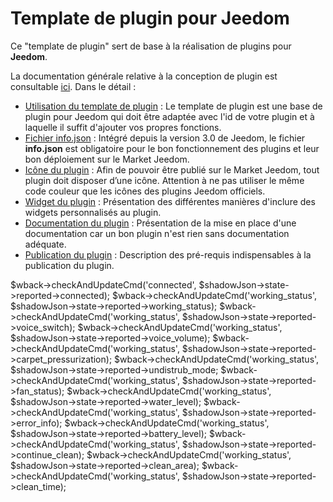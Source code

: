 # Template de plugin pour Jeedom

Ce "template de plugin" sert de base à la réalisation de plugins pour **Jeedom**.

La documentation générale relative à la conception de plugin est consultable [ici](https://doc.jeedom.com/fr_FR/dev/). Dans le détail :   
* [Utilisation du template de plugin](https://doc.jeedom.com/fr_FR/dev/plugin_template) : Le template de plugin est une base de plugin pour Jeedom qui doit être adaptée avec l'id de votre plugin et à laquelle il suffit d'ajouter vos propres fonctions.
* [Fichier info.json](https://doc.jeedom.com/fr_FR/dev/structure_info_json) : Intégré depuis la version 3.0 de Jeedom, le fichier **info.json** est obligatoire pour le bon fonctionnement des plugins et leur bon déploiement sur le Market Jeedom.
* [Icône du plugin](https://doc.jeedom.com/fr_FR/dev/Icone_de_plugin) : Afin de pouvoir être publié sur le Market Jeedom, tout plugin doit disposer d’une icône. Attention à ne pas utiliser le même code couleur que les icônes des plugins Jeedom officiels.
* [Widget du plugin](https://doc.jeedom.com/fr_FR/dev/widget_plugin) : Présentation des différentes manières d'inclure des widgets personnalisés au plugin.
* [Documentation du plugin](https://doc.jeedom.com/fr_FR/dev/documentation_plugin) : Présentation de la mise en place d'une documentation car un bon plugin n'est rien sans documentation adéquate.
* [Publication du plugin](https://doc.jeedom.com/fr_FR/dev/publication_plugin) : Description des pré-requis indispensables à la publication du plugin.


$wback->checkAndUpdateCmd('connected', $shadowJson->state->reported->connected);
$wback->checkAndUpdateCmd('working_status', $shadowJson->state->reported->working_status);
$wback->checkAndUpdateCmd('working_status', $shadowJson->state->reported->voice_switch);
$wback->checkAndUpdateCmd('working_status', $shadowJson->state->reported->voice_volume);
$wback->checkAndUpdateCmd('working_status', $shadowJson->state->reported->carpet_pressurization);
$wback->checkAndUpdateCmd('working_status', $shadowJson->state->reported->undistrub_mode;
$wback->checkAndUpdateCmd('working_status', $shadowJson->state->reported->fan_status);
$wback->checkAndUpdateCmd('working_status', $shadowJson->state->reported->water_level);
$wback->checkAndUpdateCmd('working_status', $shadowJson->state->reported->error_info);
$wback->checkAndUpdateCmd('working_status', $shadowJson->state->reported->battery_level);
$wback->checkAndUpdateCmd('working_status', $shadowJson->state->reported->continue_clean);
$wback->checkAndUpdateCmd('working_status', $shadowJson->state->reported->clean_area);
$wback->checkAndUpdateCmd('working_status', $shadowJson->state->reported->clean_time);
